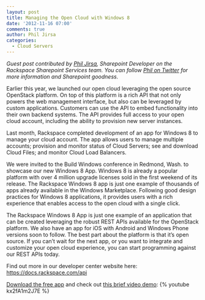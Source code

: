 ```yaml
---
layout: post
title: Managing the Open Cloud with Windows 8
date: '2012-11-16 07:00'
comments: true
author: Phil Jirsa
categories:
  - Cloud Servers
---
```

*Guest post contributed by [Phil Jirsa](http://www.linkedin.com/pub/phil-jirsa/6/746/182), Sharepoint Developer on the Rackspace Sharepoint Services team.  You can follow [Phil on Twitter](https://twitter.com/pjirsa) for more information and Sharepoint goodness.*

Earlier this year, we launched our open cloud leveraging the open source OpenStack platform. On top of this platform is a rich API that not only powers the web management interface, but also can be leveraged by custom applications. Customers can use the API to embed functionality into their own backend systems. The API provides full access to your open cloud account, including the ability to provision new server instances.

Last month, Rackspace completed development of an app for Windows 8 to manage your cloud account. The app allows users to manage multiple accounts; provision and monitor status of Cloud Servers; see and download Cloud Files; and monitor Cloud Load Balancers.
<!-- more -->
We were invited to the Build Windows conference in Redmond, Wash. to showcase our new Windows 8 App. Windows 8 is already a popular platform with over 4 million upgrade licenses sold in the first weekend of its release. The Rackspace Windows 8 app is just one example of thousands of apps already available in the Windows Marketplace. Following good design practices for Windows 8 applications, it provides users with a rich experience that enables access to the open cloud with a single click.

The Rackspace Windows 8 App is just one example of an application that can be created leveraging the robust REST APIs available for the OpenStack platform. We also have an app for iOS with Android and Windows Phone versions soon to follow. The best part about the platform is that it’s open source. If you can’t wait for the next app, or you want to integrate and customize your open cloud experience, you can start programming against our REST APIs today.

Find out more in our developer center website here: <https://docs.rackspace.com/api>

[Download the free app](http://apps.microsoft.com/webpdp/en-US/app/rackspace-cloud/fba5a14e-2ca2-4137-864f-31e40ba84e10) and check out [this brief video demo](http://youtu.be/kx2fA1m2J7E):
{% youtube kx2fA1m2J7E %}
